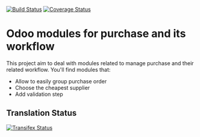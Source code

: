 [![Build Status](https://travis-ci.org/OCA/purchase-workflow.svg?branch=7.0)](https://travis-ci.org/OCA/purchase-workflow)
[![Coverage Status](https://coveralls.io/repos/OCA/purchase-workflow/badge.png?branch=7.0)](https://coveralls.io/r/OCA/purchase-workflow?branch=7.0)

# Odoo modules for purchase and its workflow

This project aim to deal with modules related to manage purchase and their related workflow. You'll find modules that:

 - Allow to easily group purchase order
 - Choose the cheapest supplier
 - Add validation step

Translation Status
----------------
[![Transifex Status](https://www.transifex.com/projects/p/OCA-purchase-workflow-7-0/chart/image_png)](https://www.transifex.com/projects/p/OCA-purchase-workflow-7-0)
